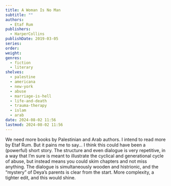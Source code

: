 ```yaml
---
title: A Woman Is No Man
subtitle: ""
authors:
  - Etaf Rum
publishers:
  - HarperCollins
publishDate: 2019-03-05
series: 
order: 
weight: 
genres:
  - fiction
  - literary
shelves:
  - palestine
  - americana
  - new-york
  - abuse
  - marriage-is-hell
  - life-and-death
  - trauma-therapy
  - islam
  - arab
date: 2024-08-02 11:56
lastmod: 2024-08-02 11:56
---
```

We need more books by Palestinian and Arab authors. I intend to read more by Etaf Rum. But it pains me to say… I think this could have been a (powerful) short story. The structure and even dialogue is very repetitive, in a way that I’m sure is meant to illustrate the cyclical and generational cycle of abuse, but instead means you could skim chapters and not miss anything. The dialogue is simultaneously wooden and histrionic, and the “mystery” of Deya’s parents is clear from the start. More complexity, a tighter edit, and this would shine.